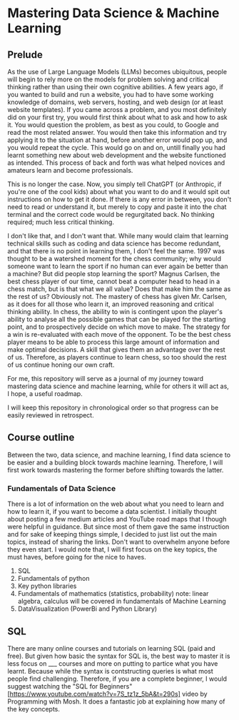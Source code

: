 # Mastering Data Science & Machine Learning

## Prelude

As the use of Large Language Models (LLMs) becomes ubiquitous, people will begin to rely more on the models for problem solving and critical thinking rather than using their own cognitive abilities. A few years ago, if you wanted to build and run a website, you had to have some working knowledge of domains, web servers, hosting, and web design (or at least website templates). If you came across a problem, and you most definitely did on your first try, you would first think about what to ask and how to ask it. You would question the problem, as best as you could, to Google and read the most related answer. You would then take this information and try applying it to the situation at hand, before another error would pop up, and you would repeat the cycle. This would go on and on, untill finally you had learnt something new about web development and the website functioned as intended. This process of back and forth was what helped novices and amateurs learn and become professionals.

This is no longer the case. Now, you simply tell ChatGPT (or Anthropic, if you're one of the cool kids) about what you want to do and it would spit out instructions on how to get it done. If there is any error in between, you don't need to read or understand it, but merely to copy and paste it into the chat terminal and the correct code would be regurgitated back. No thinking required; much less critical thinking.

I don't like that, and I don't want that. While many would claim that learning technical skills such as coding and data science has become redundant, and that there is no point in learning them, I don't feel the same. 1997 was thought to be a watershed moment for the chess community; why would someone want to learn the sport if no human can ever again be better than a machine? But did people stop learning the sport? Magnus Carlsen, the best chess player of our time, cannot beat a computer head to head in a chess match, but is that what we all value? Does that make him the same as the rest of us? Obviously not. The mastery of chess has given Mr. Carlsen, as it does for all those who learn it, an improved reasoning and critical thinking ability. In chess, the ability to win is contingent upon the player's ability to analyse all the possible games that can be played for the starting point, and to prospectively decide on which move to make. The strategy for a win is re-evaluated with each move of the opponent. To be the best chess player means to be able to process this large amount of information and make optimal decisions. A skill that gives them an advantage over the rest of us. Therefore, as players continue to learn chess, so too should the rest of us continue honing our own craft.

For me, this repository will serve as a journal of my journey toward mastering data science and machine learning, while for others it will act as, I hope, a useful roadmap.

I will keep this repository in chronological order so that progress can be easily reviewed in retrospect.

## Course outline
Between the two, data science, and machine learning, I find data science to be easier and a building block towards machine learning. Therefore, I will first work towards mastering the former before shifting towards the latter.

### Fundamentals of Data Science
There is a lot of information on the web about what you need to learn and how to learn it, if you want to become a data scientist. I initially thought about posting a few medium articles and YouTube road maps that I though were helpful in guidance. But since most of them gave the same instruction and for sake of keeping things simple, I decided to just list out the main topics, instead of sharing the links. Don't want to overwhelm anyone before they even start. I would note that, I will first focus on the key topics, the must haves, before going for the nice to haves.

1. SQL
2. Fundamentals of python
3. Key python libraries
4. Fundamentals of mathematics (statistics, probability) note: linear algebra, calculus will be covered in fundamentals of Machine Learning
5. DataVisualization (PowerBi and Python Library)

## SQL

There are many online courses and tutorials on learning SQL (paid and free). But given how basic the syntax for SQL is, the best way to master it is less focus on ___ courses and more on putting to partice what you have learnt. Because while the syntax is contstructing queries is what most people find challenging. Therefore, if you are a complete beginner, I would suggest watching the "SQL for Beginners"[https://www.youtube.com/watch?v=7S_tz1z_5bA&t=290s] video by Programming with Mosh. It does a fantastic job at explaining how many of the key concepts.

